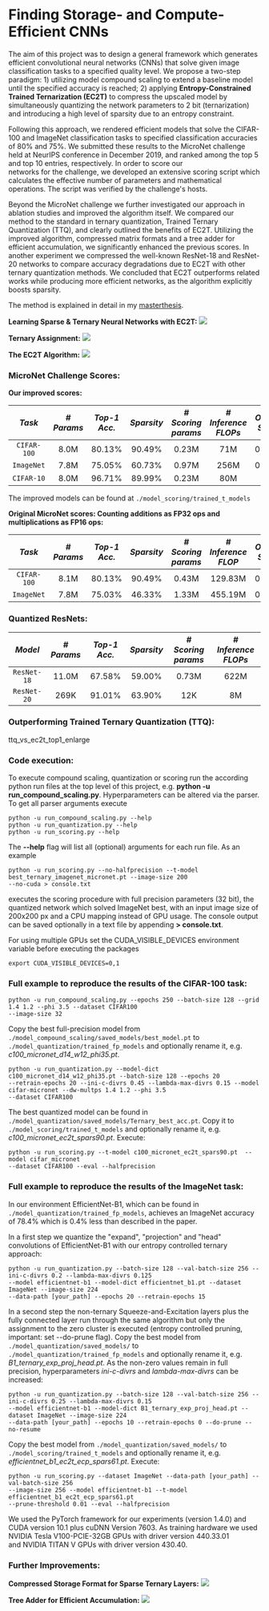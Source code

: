 # Finding Storage- and Compute-Efficient CNNs

The aim of this project was to design a general framework which generates efficient convolutional neural networks (CNNs) 
that solve given image classification tasks to a specified quality level. We propose a two-step 
paradigm: 1) utilizing model compound scaling to extend a baseline 
model until the specified accuracy is reached; 2) applying **Entropy-Constrained Trained Ternarization (EC2T)** to compress 
the upscaled model by simultaneously quantizing the network parameters to 2 bit (ternarization) and introducing a high 
level of sparsity due to an entropy constraint. 

Following this approach, we rendered efficient models that solve the  CIFAR-100 and  ImageNet classification tasks to 
specified classification accuracies of 80\% and 75\%. We submitted these results to the MicroNet challenge held at 
NeurIPS conference in December 2019, and ranked among the top 5 and top 10 entries, respectively. In order to score our  
networks for the challenge, we developed an extensive scoring script which calculates the effective number of parameters 
and mathematical operations. The script was verified by the challenge's hosts.

Beyond the MicroNet challenge we further investigated our approach in ablation studies and improved the algorithm 
itself. We compared our method to the standard in ternary quantization, Trained Ternary Quantization (TTQ), and clearly 
outlined the benefits of EC2T. Utilizing  the improved algorithm, compressed matrix formats and a tree adder for 
efficient accumulation, we significantly enhanced the previous scores.
In another experiment we compressed the well-known ResNet-18 and ResNet-20 networks to compare accuracy degradations 
due to EC2T with other ternary quantization methods. We concluded that EC2T outperforms related works while producing 
more efficient networks, as the algorithm explicitly boosts sparsity.

The method is explained in detail in my [masterthesis](https://github.com/d-becking/efficientCNNs/blob/master/masterthesis.pdf).

**Learning Sparse \& Ternary Neural Networks with EC2T:**
![](https://github.com/d-becking/efficientCNNs/blob/master/imgs/approach.jpg?raw=true)

**Ternary Assignment:**
![](https://github.com/d-becking/efficientCNNs/blob/master/imgs/assignment.jpg?raw=true)

**The EC2T Algorithm:**
![](https://github.com/d-becking/efficientCNNs/blob/master/imgs/ec2t.jpg?raw=true)

### MicroNet Challenge Scores:
**Our improved scores:**

|    *Task*   |*# Params*|*Top-1 Acc.*|*Sparsity*|*# Scoring params*|*# Inference FLOPs*|*Overall Score*|
|:-----------:|:--------:|:----------:|:--------:|:----------------:|:-----------------:|:-------------:|
| `CIFAR-100` |   8.0M   |    80.13%  |   90.49% |      0.23M       |       71M      |    0.0130     |
| `ImageNet`  |   7.8M   |    75.05%  |   60.73% |      0.97M       |       256M     |    0.3639     |
| `CIFAR-10` |   8.0M   |    96.71%  |   89.99% |      0.23M       |       80M      |    -     |


The improved models can be found at `./model_scoring/trained_t_models`

**Original MicroNet scores: Counting additions as FP32 ops and multiplications as FP16 ops:**

|    *Task*   |*# Params*|*Top-1 Acc.*|*Sparsity*|*# Scoring params*|*# Inference FLOP*|*Overall Score*|
|:-----------:|:--------:|:----------:|:--------:|:----------------:|:-----------------:|:-------------:|
| `CIFAR-100` |   8.1M   |    80.13%  |   90.49% |      0.43M       |       129.83M     |    0.0242     |
| `ImageNet`  |   7.8M   |    75.03%  |   46.33% |      1.33M       |       455.19M     |    0.5821     |


### Quantized ResNets:

|    *Model*   |*# Params*|*Top-1 Acc.*|*Sparsity*|*# Scoring params*|*# Inference FLOPs*|
|:-----------:|:--------:|:----------:|:--------:|:----------------:|:-----------------:|
| `ResNet-18` |   11.0M   |    67.58%  |   59.00% |      0.73M       |       622M      |   
| `ResNet-20` |   269K   |    91.01%  |   63.90% |      12K       |       8M      |   

### Outperforming Trained Ternary Quantization (TTQ):
ttq_vs_ec2t_top1_enlarge

### Code execution:

To execute compound scaling, quantization or scoring run the according python run files at the top level of this project, 
e.g. **python -u run_compound_scaling.py**. Hyperparameters can be altered via the parser. To get all parser arguments
execute 
```
python -u run_compound_scaling.py --help
python -u run_quantization.py --help
python -u run_scoring.py --help
```
The **--help** flag will list all (optional) arguments for each run file. As an example
```
python -u run_scoring.py --no-halfprecision --t-model best_ternary_imagenet_micronet.pt --image-size 200 
--no-cuda > console.txt
```
executes the scoring procedure with full precision parameters (32 bit), the quantized network which solved
ImageNet best, with an input image size of 200x200 px and a CPU mapping instead of GPU usage. The console output can 
be saved optionally in a text file by appending **> console.txt**.

For using multiple GPUs set the CUDA_VISIBLE_DEVICES environment variable before executing the packages
```
export CUDA_VISIBLE_DEVICES=0,1
```

### Full example to reproduce the results of the CIFAR-100 task:
```
python -u run_compound_scaling.py --epochs 250 --batch-size 128 --grid 1.4 1.2 --phi 3.5 --dataset CIFAR100 
--image-size 32 
```
Copy the best full-precision model from `./model_compound_scaling/saved_models/best_model.pt` to
`./model_quantization/trained_fp_models` and optionally rename it, e.g. _c100_micronet_d14_w12_phi35.pt_.
```
python -u run_quantization.py --model-dict c100_micronet_d14_w12_phi35.pt --batch-size 128 --epochs 20 
--retrain-epochs 20 --ini-c-divrs 0.45 --lambda-max-divrs 0.15 --model cifar-micronet --dw-multps 1.4 1.2 --phi 3.5 
--dataset CIFAR100
```
The best quantized model can be found in `./model_quantization/saved_models/Ternary_best_acc.pt`.
Copy it to `./model_scoring/trained_t_models` and optionally rename it, e.g. 
_c100_micronet_ec2t_spars90.pt_.
Execute:
```
python -u run_scoring.py --t-model c100_micronet_ec2t_spars90.pt  --model cifar_micronet  
--dataset CIFAR100 --eval --halfprecision 
```

### Full example to reproduce the results of the ImageNet task:
In our environment EfficientNet-B1, which can be found in 
`./model_quantization/trained_fp_models`, achieves an ImageNet accuracy of 78.4% which is 0.4% less than described 
in the paper.

In a first step we quantize the "expand", "projection" and "head" convolutions of EfficientNet-B1 with our entropy 
controlled ternary approach:
```
python -u run_quantization.py --batch-size 128 --val-batch-size 256 --ini-c-divrs 0.2 --lambda-max-divrs 0.125 
--model efficientnet-b1 --model-dict efficientnet_b1.pt --dataset ImageNet --image-size 224 
--data-path [your_path] --epochs 20 --retrain-epochs 15
```
In a second step the non-ternary Squeeze-and-Excitation layers plus the fully connected layer run through the 
same algorithm but only the assignment to the zero cluster is executed (entropy controlled pruning, important: set 
--do-prune flag). Copy the best model from `./model_quantization/saved_models/` to 
`./model_quantization/trained_fp_models` and optionally rename it, e.g. _B1_ternary_exp_proj_head.pt_. As the non-zero 
values remain in full precision, hyperparameters _ini-c-divrs_ and _lambda-max-divrs_ can be increased:
```
python -u run_quantization.py --batch-size 128 --val-batch-size 256 --ini-c-divrs 0.25 --lambda-max-divrs 0.15 
--model efficientnet-b1 --model-dict B1_ternary_exp_proj_head.pt --dataset ImageNet --image-size 224 
--data-path [your_path] --epochs 10 --retrain-epochs 0 --do-prune --no-resume
```
Copy the best model from `./model_quantization/saved_models/` to `./model_scoring/trained_t_models` and optionally 
rename it, e.g. _efficientnet_b1_ec2t_ecp_spars61.pt_.
Execute:
```
python -u run_scoring.py --dataset ImageNet --data-path [your_path] --val-batch-size 256 
--image-size 256 --model efficientnet-b1 --t-model efficientnet_b1_ec2t_ecp_spars61.pt 
--prune-threshold 0.01 --eval --halfprecision 
```

We used the PyTorch framework for our experiments (version 1.4.0) and CUDA version 10.1 plus cuDNN Version 7603.
As training hardware we used NVIDIA Tesla V100-PCIE-32GB GPUs with driver version 440.33.01  
and NVIDIA TITAN V GPUs with driver version 430.40.

### Further Improvements:
**Compressed Storage Format for Sparse Ternary Layers:**
![](https://github.com/d-becking/efficientCNNs/blob/master/imgs/tern_storage.jpg?raw=true)

**Tree Adder for Efficient Accumulation:**
![](https://github.com/d-becking/efficientCNNs/blob/master/imgs/tree_adder.jpg?raw=true)

